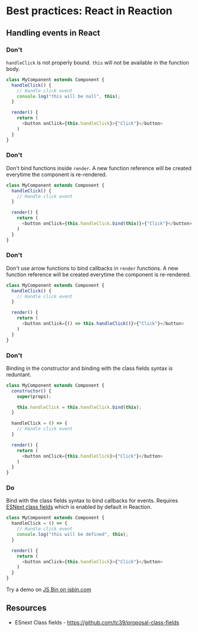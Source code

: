 # Best practices: React in Reaction

## Handling events in React

### Don't

`handleClick` is not properly bound. `this` will not be available in the function body.

```js
class MyComponent extends Component {
  handleClick() {
    // Handle click event
    console.log("this will be null", this);
  }

  render() {
    return (
      <button onClick={this.handleClick}>{"Click"}</button>
    )
  }
}
```

### Don't

Don't bind functions inside `render`. A new function reference will be created everytime the component is re-rendered.

```js
class MyComponent extends Component {
  handleClick() {
    // Handle click event
  }

  render() {
    return (
      <button onClick={this.handleClick.bind(this)}>{"Click"}</button>
    )
  }
}
```

### Don't

Don't use arrow functions to bind callbacks in `render` functions. A new function reference will be created everytime the component is re-rendered.

```js
class MyComponent extends Component {
  handleClick() {
    // Handle click event
  }

  render() {
    return (
      <button onClick={() => this.handleClick()}>{"Click"}</button>
    )
  }
}
```

### Don't

Binding in the constructor and binding with the class fields syntax is reduntant.

```js
class MyComponent extends Component {
  constructor() {
    super(props);

    this.handleClick = this.handleClick.bind(this);
  }

  handleClick = () => {
    // Handle click event
  }

  render() {
    return (
      <button onClick={this.handleClick}>{"Click"}</button>
    )
  }
}
```

### Do

Bind with the class fields syntax to bind callbacks for events. Requires [ESNext class fields](https://github.com/tc39/proposal-class-fields) which is enabled by default in Reaction.

```js
class MyComponent extends Component {
  handleClick = () => {
    // Handle click event
    console.log("this will be defined", this);
  }

  render() {
    return (
      <button onClick={this.handleClick}>{"Click"}</button>
    )
  }
}
```

Try a demo on <a class="jsbin-embed" href="https://jsbin.com/merebe/edit?js,console,output">JS Bin on jsbin.com</a>

## Resources

- ESnext Class fields - <https://github.com/tc39/proposal-class-fields>
